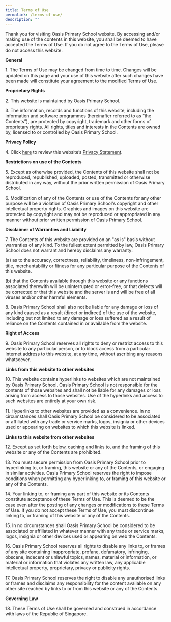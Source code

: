 ```yaml
---
title: Terms of Use
permalink: /terms-of-use/
description: ""
---
```

Thank you for visiting Oasis Primary School website. By accessing and/or making use of the contents in this website, you shall be deemed to have accepted the Terms of Use. If you do not agree to the Terms of Use, please do not access this website.

**General**

1\. The Terms of Use may be changed from time to time. Changes will be updated on this page and your use of this website after such changes have been made will constitute your agreement to the modified Terms of Use.

**Proprietary Rights**

2\. This website is maintained by Oasis Primary School.

3\. The information, records and functions of this website, including the information and software programmes (hereinafter referred to as “the Contents”), are protected by copyright, trademark and other forms of proprietary rights. All rights, titles and interests in the Contents are owned by, licensed to or controlled by Oasis Primary School.

**Privacy Policy**

4\. Click [here](https://staging.d6400o65xh90r.amplifyapp.com/privacy/) to review this website’s [Privacy Statement](https://staging.d6400o65xh90r.amplifyapp.com/privacy/).

**Restrictions on use of the Contents**

5\. Except as otherwise provided, the Contents of this website shall not be reproduced, republished, uploaded, posted, transmitted or otherwise distributed in any way, without the prior written permission of Oasis Primary School.

6\. Modification of any of the Contents or use of the Contents for any other purpose will be a violation of Oasis Primary School's copyright and other intellectual property rights. Graphics and images on this website are protected by copyright and may not be reproduced or appropriated in any manner without prior written permission of Oasis Primary School.

**Disclaimer of Warranties and Liability**

7\. The Contents of this website are provided on an "as is" basis without warranties of any kind. To the fullest extent permitted by law, Oasis Primary School does not warrant and hereby disclaims any warranty:

(a) as to the accuracy, correctness, reliability, timeliness, non-infringement, title, merchantability or fitness for any particular purpose of the Contents of this website.

(b) that the Contents available through this website or any functions associated therewith will be uninterrupted or error-free, or that defects will be corrected or that this website and the server is and will be free of all viruses and/or other harmful elements.

8\. Oasis Primary School shall also not be liable for any damage or loss of any kind caused as a result (direct or indirect) of the use of the website, including but not limited to any damage or loss suffered as a result of reliance on the Contents contained in or available from the website.

**Right of Access**

9\. Oasis Primary School reserves all rights to deny or restrict access to this website to any particular person, or to block access from a particular Internet address to this website, at any time, without ascribing any reasons whatsoever.

**Links from this website to other websites**

10\. This website contains hyperlinks to websites which are not maintained by Oasis Primary School. Oasis Primary School is not responsible for the contents of those websites and shall not be liable for any damages or loss arising from access to those websites. Use of the hyperlinks and access to such websites are entirely at your own risk.

11\. Hyperlinks to other websites are provided as a convenience. In no circumstances shall Oasis Primary School be considered to be associated or affiliated with any trade or service marks, logos, insignia or other devices used or appearing on websites to which this website is linked.

**Links to this website from other websites**

12\. Except as set forth below, caching and links to, and the framing of this website or any of the Contents are prohibited.

13\. You must secure permission from Oasis Primary School prior to hyperlinking to, or framing, this website or any of the Contents, or engaging in similar activities. Oasis Primary School reserves the right to impose conditions when permitting any hyperlinking to, or framing of this website or any of the Contents.

14\. Your linking to, or framing any part of this website or its Contents constitute acceptance of these Terms of Use. This is deemed to be the case even after the posting of any changes or modifications to these Terms of Use. If you do not accept these Terms of Use, you must discontinue linking to, or framing of this website or any of the Contents.

15\. In no circumstances shall Oasis Primary School be considered to be associated or affiliated in whatever manner with any trade or service marks, logos, insignia or other devices used or appearing on web the Contents.

16\. Oasis Primary School reserves all rights to disable any links to, or frames of any site containing inappropriate, profane, defamatory, infringing, obscene, indecent or unlawful topics, names, material or information, or material or information that violates any written law, any applicable intellectual property, proprietary, privacy or publicity rights.

17\. Oasis Primary School reserves the right to disable any unauthorised links or frames and disclaims any responsibility for the content available on any other site reached by links to or from this website or any of the Contents.

**Governing Law**

18\. These Terms of Use shall be governed and construed in accordance with laws of the Republic of Singapore.